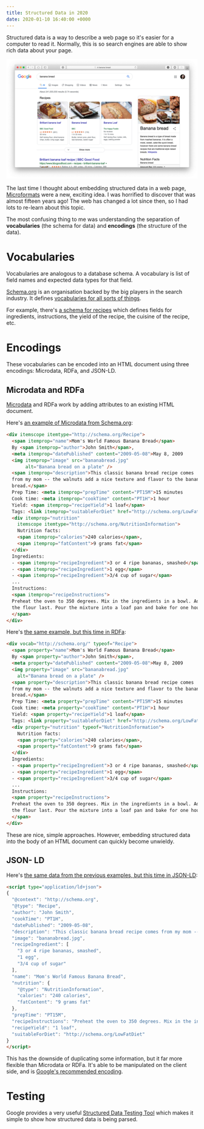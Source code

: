 ```yaml
---
title: Structured Data in 2020
date: 2020-01-10 16:40:00 +0000
---
```


Structured data is a way to describe a web page so it's easier for a computer to read it. Normally, this is so search engines are able to show rich data about your page.

![Google search result showing rich data about Banana Bread recipes](/assets/structured-data/google.png)


The last time I thought about embedding structured data in a web page, [Microformats](http://microformats.org) were a new, exciting idea. I was horrified to discover that was almost fifteen years ago! The web has changed a lot since then, so I had lots to re-learn about this topic.

The most confusing thing to me was understanding the separation of **vocabularies** (the schema for data) and **encodings** (the structure of the data).

# Vocabularies

Vocabularies are analogous to a database schema. A vocabulary is list of field names and expected data types for that field.

[Schema.org](https://schema.org) is an organisation backed by the big players in the search industry. It defines [vocabularies for all sorts of things](https://schema.org/docs/schemas.html).

For example, there's [a schema for recipes](https://schema.org/Recipe) which defines fields for ingredients, instructions, the yield of the recipe, the cuisine of the recipe, etc.

# Encodings

These vocabularies can be encoded into an HTML document using three encodings: Microdata, RDFa, and JSON-LD.

## Microdata and RDFa

[Microdata](https://developer.mozilla.org/en-US/docs/Web/HTML/Microdata) and RDFa work by adding attributes to an existing HTML document. 

Here's [an example of Microdata from Schema.org](https://schema.org/Recipe#eg-13):

```html
<div itemscope itemtype="http://schema.org/Recipe">
  <span itemprop="name">Mom's World Famous Banana Bread</span>
  By <span itemprop="author">John Smith</span>,
  <meta itemprop="datePublished" content="2009-05-08">May 8, 2009
  <img itemprop="image" src="bananabread.jpg"
       alt="Banana bread on a plate" />
  <span itemprop="description">This classic banana bread recipe comes
  from my mom -- the walnuts add a nice texture and flavor to the banana
  bread.</span>
  Prep Time: <meta itemprop="prepTime" content="PT15M">15 minutes
  Cook time: <meta itemprop="cookTime" content="PT1H">1 hour
  Yield: <span itemprop="recipeYield">1 loaf</span>
  Tags: <link itemprop="suitableForDiet" href="http://schema.org/LowFatDiet" />Low fat
  <div itemprop="nutrition"
    itemscope itemtype="http://schema.org/NutritionInformation">
    Nutrition facts:
    <span itemprop="calories">240 calories</span>,
    <span itemprop="fatContent">9 grams fat</span>
  </div>
  Ingredients:
  - <span itemprop="recipeIngredient">3 or 4 ripe bananas, smashed</span>
  - <span itemprop="recipeIngredient">1 egg</span>
  - <span itemprop="recipeIngredient">3/4 cup of sugar</span>
  ...
  Instructions:
  <span itemprop="recipeInstructions">
  Preheat the oven to 350 degrees. Mix in the ingredients in a bowl. Add
  the flour last. Pour the mixture into a loaf pan and bake for one hour.
  </span>
</div>
```

Here's [the same example, but this time in RDFa](https://schema.org/Recipe#eg-13):

```html
<div vocab="http://schema.org/" typeof="Recipe">
  <span property="name">Mom's World Famous Banana Bread</span>
  By <span property="author">John Smith</span>,
  <meta property="datePublished" content="2009-05-08">May 8, 2009
  <img property="image" src="bananabread.jpg"
    alt="Banana bread on a plate" />
  <span property="description">This classic banana bread recipe comes
  from my mom -- the walnuts add a nice texture and flavor to the banana
  bread.</span>
  Prep Time: <meta property="prepTime" content="PT15M">15 minutes
  Cook time: <meta property="cookTime" content="PT1H">1 hour
  Yield: <span property="recipeYield">1 loaf</span>
  Tags: <link property="suitableForDiet" href="http://schema.org/LowFatDiet" />Low Fat
  <div property="nutrition" typeof="NutritionInformation">
    Nutrition facts:
    <span property="calories">240 calories</span>,
    <span property="fatContent">9 grams fat</span>
  </div>
  Ingredients:
  - <span property="recipeIngredient">3 or 4 ripe bananas, smashed</span>
  - <span property="recipeIngredient">1 egg</span>
  - <span property="recipeIngredient">3/4 cup of sugar</span>
  ...
  Instructions:
  <span property="recipeInstructions">
  Preheat the oven to 350 degrees. Mix in the ingredients in a bowl. Add
  the flour last. Pour the mixture into a loaf pan and bake for one hour.
  </span>
</div>
```

These are nice, simple approaches. However, embedding structured data into the body of an HTML document can quickly become unwieldy.


## JSON- LD

Here's [the same data from the previous examples, but this time in JSON-LD](https://schema.org/Recipe#eg-13):

```html
<script type="application/ld+json">
{
  "@context": "http://schema.org",
  "@type": "Recipe",
  "author": "John Smith",
  "cookTime": "PT1H",
  "datePublished": "2009-05-08",
  "description": "This classic banana bread recipe comes from my mom -- the walnuts add a nice texture and flavor to the banana bread.",
  "image": "bananabread.jpg",
  "recipeIngredient": [
    "3 or 4 ripe bananas, smashed",
    "1 egg",
    "3/4 cup of sugar"
  ],
  "name": "Mom's World Famous Banana Bread",
  "nutrition": {
    "@type": "NutritionInformation",
    "calories": "240 calories",
    "fatContent": "9 grams fat"
  },
  "prepTime": "PT15M",
  "recipeInstructions": "Preheat the oven to 350 degrees. Mix in the ingredients in a bowl. Add the flour last. Pour the mixture into a loaf pan and bake for one hour.",
  "recipeYield": "1 loaf",
  "suitableForDiet": "http://schema.org/LowFatDiet"
}
</script>
```

This has the downside of duplicating some information, but it far more flexible than Microdata or RDFa. It's able to be manipulated on the client side, and is [Google's recommended encoding](https://developers.google.com/search/docs/guides/intro-structured-data).

# Testing

Google provides a very useful [Structured Data Testing Tool](https://search.google.com/structured-data/testing-tool/u/0/) which makes it simple to show how structured data is being parsed.

